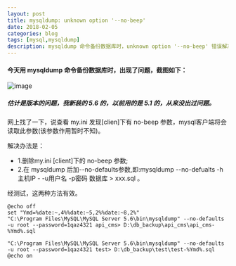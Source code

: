 ```yaml
---
layout: post
title: mysqldump: unknown option '--no-beep'
date: 2018-02-05
categories: blog
tags: [mysql,mysqldump]
description: mysqldump 命令备份数据库时，unknown option '--no-beep' 错误解决！！！
---
```


#### 今天用 mysqldump 命令备份数据库时，出现了问题，截图如下：
![image](https://note.youdao.com/yws/api/personal/file/C4E765EF35C744A09AD4697E6089ED4E?method=download&shareKey=b15916e0fee6e7455acb2069034ccc97)
##### 估计是版本的问题，我新装的 5.6 的，以前用的是 5.1 的，从来没出过问题。

网上找了一下，说查看 my.ini 发现[clien]下有 no-beep 参数，mysql客户端将会读取此参数(该参数作用暂时不知)。

解决办法是：

- 1.删除my.ini [client]下的 no-beep 参数;
- 2.在 mysqldump 后加--no-defaults参数,即:mysqldump --no-defualts -h主机IP - -u用户名 -p密码 数据库 > xxx.sql 。

经测试，这两种方法有效。



```
@echo off
set "Ymd=%date:~,4%%date:~5,2%%date:~8,2%"
"C:\Program Files\MySQL\MySQL Server 5.6\bin\mysqldump" --no-defaults -u root --password=1qaz4321 api_cms> D:\db_backup\api_cms\api_cms-%Ymd%.sql

"C:\Program Files\MySQL\MySQL Server 5.6\bin\mysqldump" --no-defaults -u root --password=1qaz4321 test> D:\db_backup\test\test-%Ymd%.sql
@echo on
```
